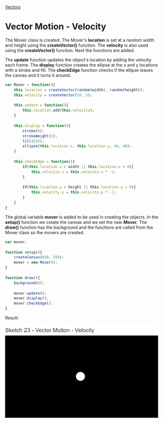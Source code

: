 [Vectors](../)

# Vector Motion - Velocity

The Mover class is created. The Mover's **location** is set at a random width and height using the **createVector()** function. The **velocity** is also used using the **createVector()** function. Next the functions are added.

The **update** function updates the object's location by adding the velocity each frame. The **display** function creates the ellipse at the x and y locations with a stroke and fill. The **checkEdge** function checks if the ellipse leaves the canvas and it turns it around.

```js
var Mover = function(){
    this.location = createVector(random(width), random(height));
    this.velocity = createVector(10, 5);

    this.update = function(){
        this.location.add(this.velocity);
    }

    this.display = function(){
        stroke(0);
        strokeWeight(2);
        fill(255);
        ellipse(this.location.x, this.location.y, 40, 40);
    }

    this.checkEdge = function(){
        if(this.location.x > width || this.location.x < 0){
            this.velocity.x = this.velocity.x * -1;
        }

        if(this.location.y > height || this.location.y < 0){
            this.velocity.y = this.velocity.y * -1;
        }
    }
}
```

The global variable **mover** is added to be used in creating the objects. In the **setup()** function we create the canvas and we set the new **Mover**. The **draw()** function has the background and the functions are called from the Mover class so the movers are created. 

```js
var mover;

function setup(){
    createCanvas(650, 350);
    mover = new Mover();
}

function draw(){
    background(0);

    mover.update();
    mover.display();
    mover.checkEdge();
}
```


Result:

![Vector Motion - Velocity](img/Sketch23.PNG?raw=true " Vector Motion - Velocity")
